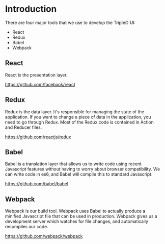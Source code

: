 Introduction
============

There are four major tools that we use to develop the TripleO UI:

* React
* Redux
* Babel
* Webpack

## React

React is the presentation layer.

https://github.com/facebook/react
 
## Redux

Redux is the data layer.  It's responsible for managing the state of the
application.  If you want to change a piece of data in the application, you need
to go through Redux.  Most of the Redux code is contained in Action and Reducer
files.

https://github.com/reactjs/redux

## Babel

Babel is a translation layer that allows us to write code using recent
Javascript features without having to worry about browser compatibility.  We can
write code in es6, and Babel will compile this to standard Javascript.

https://github.com/babel/babel

## Webpack

Webpack is our build tool.  Webpack uses Babel to actually produce a minified
Javascript file that can be used in production.  Webpack gives us a development
server which watches for file changes, and automatically recompiles our code.

https://github.com/webpack/webpack
